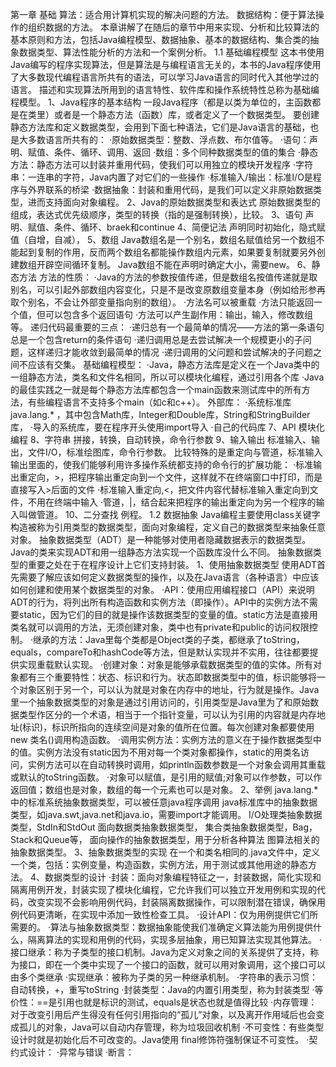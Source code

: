 第一章 基础
算法：适合用计算机实现的解决问题的方法。
数据结构：便于算法操作的组织数据的方法。
本章讲解了在随后的章节中用来实现、分析和比较算法的基本原则和方法，包括Java编程模型、数据抽象、基本的数据结构、集合类的抽象数据类型、算法性能分析的方法和一个案例分析。
1.1 基础编程模型
  这本书使用Java编写的程序实现算法，但是算法是与编程语言无关的，本书的Java程序使用了大多数现代编程语言所共有的语法，可以学习Java语言的同时代入其他学过的语言。
  描述和实现算法所用到的语言特性、软件库和操作系统特性总称为基础编程模型。
  1、Java程序的基本结构
  一段Java程序（都是以类为单位的，主函数都是在类里）或者是一个静态方法（函数）库，或者定义了一个数据类型。
  要创建静态方法库和定义数据类型，会用到下面七种语法，它们是Java语言的基础，也是大多数语言所共有的：
  ·原始数据类型：整数、浮点数、布尔值等。
  ·语句：声明、赋值、条件、循环、调用、返回
  ·数组：多个同种数据类型的值的集合
  ·静态方法：静态方法可以封装并重用代码，使我们可以用独立的模块开发程序
  ·字符串：一连串的字符，Java内置了对它们的一些操作
  ·标准输入/输出：标准I/O是程序与外界联系的桥梁
  ·数据抽象：封装和重用代码，是我们可以定义非原始数据类型，进而支持面向对象编程。
  2、Java的原始数据类型和表达式
  原始数据类型的组成，表达式优先级顺序，类型的转换（指的是强制转换），比较。
  3、语句
  声明、赋值、条件、循环、braek和continue
  4、简便记法
  声明同时初始化，隐式赋值（自增，自减），
  5、数组
  Java数组名是一个别名，数组名赋值给另一个数组不能起到复制的作用，反而两个数组名都能操作数组内元素，如果要复制就要另外创建数组开辟空间循环复制。
  Java数组不能在声明时确定大小，需要new。
  6、静态方法
  方法的性质：
  ·Java的方法的参数按值传递，但是数组名按值传递就是取别名，可以引起外部数组内容变化，只是不是改变原数组变量本身（例如给形参再取个别名，不会让外部变量指向别的数组）。
  ·方法名可以被重载
  ·方法只能返回一个值，但可以包含多个返回语句
  ·方法可以产生副作用：输出，输入，修改数组等。
  递归代码最重要的三点：
  ·递归总有一个最简单的情况——方法的第一条语句总是一个包含return的条件语句
  ·递归调用总是去尝试解决一个规模更小的子问题，这样递归才能收敛到最简单的情况
  ·递归调用的父问题和尝试解决的子问题之间不应该有交集。
  基础编程模型：
  ·Java，静态方法库是定义在一个Java类中的一组静态方法，类名和文件名相同，所以可以模块化编程，通过引用各个库
  ·Java的最佳实践之一就是每个静态方法库都包含一个main函数来测试库中的所有方法，有些编程语言不支持多个main（如c和c++）。
  外部库：
  ·系统标准库java.lang.* ，其中包含Math库，Integer和Double库，String和StringBuilder库，
  ·导入的系统库，要在程序开头使用import导入
  ·自己的代码库
  7、API
  模块化编程
  8、字符串
  拼接，转换，自动转换，命令行参数
  9、输入输出
  标准输入、输出，文件I/O，标准绘图库，命令行参数。
  比较特殊的是重定向与管道，标准输入输出里面的，使我们能够利用许多操作系统都支持的命令行的扩展功能：
  ·标准输出重定向，>，把程序输出重定向到一个文件，这样就不在终端窗口中打印，而是直接写入>后面的文件
  ·标准输入重定向,<，把文件内容代替标准输入重定向到文件，不用在终端中输入
  ·管道，|，结合起来把程序的输出重定向为另一个程序的输入叫做管道。
  10、二分查找
  例程。
1.2 数据抽象
  Java编程主要使用class关键字构造被称为引用类型的数据类型，面向对象编程，定义自己的数据类型来抽象任意对象。
  抽象数据类型（ADT）是一种能够对使用者隐藏数据表示的数据类型。Java的类来实现ADT和用一组静态方法实现一个函数库没什么不同。
  抽象数据类型的重要之处在于在程序设计上它们支持封装。
  1、使用抽象数据类型
  使用ADT首先需要了解应该如何定义数据类型的操作，以及在Java语言（各种语言）中应该如何创建和使用某个数据类型的对象。
  ·API：使用应用编程接口（API）来说明ADT的行为，将列出所有构造函数和实例方法（即操作）。API中的实例方法不需要static，因为它们的目的就是操作该数据类型的变量的值。static方法是直接用类名就可以调用的方法，无须创建对象，类中也有private和public的访问权限控制。
  ·继承的方法：Java里每个类都是Object类的子类，都继承了toString，equals，compareTo和hashCode等方法，但是默认实现并不实用，往往都要提供实现重载默认实现。
  ·创建对象：对象是能够承载数据类型的值的实体。所有对象都有三个重要特性：状态、标识和行为。状态即数据类型中的值，标识能够将一个对象区别于另一个，可以认为就是对象在内存中的地址，行为就是操作。Java里一个抽象数据类型的对象是通过引用访问的，引用类型是Java里为了和原始数据类型作区分的一个术语，相当于一个指针变量，可以认为引用的内容就是内存地址(标识)，标识所指向的连续空间是对象的值所在位置。每次创建对象都要使用new 类名()调用构造函数。
  ·调用实例方法：实例方法的意义在于操作数据类型中的值。实例方法没有static因为不用对每一个类对象都操作，static的用类名访问，实例方法可以在自动转换时调用，如println函数参数是一个对象会调用其重载或默认的toString函数。
  ·对象可以赋值，是引用的赋值;对象可以作参数，可以作返回值；数组也是对象，数组的每一个元素也可以是对象。
  2、举例
  java.lang.* 中的标准系统抽象数据类型，可以被任意java程序调用
  java标准库中的抽象数据类型，如java.swt,java.net和java.io，需要import才能调用。
  I/O处理类抽象数据类型，StdIn和StdOut
  面向数据类抽象数据类型，
  集合类抽象数据类型，Bag，Stack和Queue等，
  面向操作的抽象数据类型，用于分析各种算法
  图算法相关的抽象数据类型。
  3、抽象数据类型的实现
  在一个和类名相同的.java文件中，定义一个类，包括：实例变量，构造函数，实例方法，用于测试或其他用途的静态方法。
  4、数据类型的设计
  ·封装：面向对象编程特征之一，封装数据，简化实现和隔离用例开发，封装实现了模块化编程，它允许我们可以独立开发用例和实现的代码，改变实现不会影响用例代码，封装隔离数据操作，可以限制潜在错误，确保用例代码更清晰，在实现中添加一致性检查工具。
  ·设计API：仅为用例提供它们所需要的。
  ·算法与抽象数据类型：数据抽象能使我们准确定义算法能为用例提供什么，隔离算法的实现和用例的代码，实现多层抽象，用已知算法实现其他算法。
  ·接口继承：称为子类型的接口机制。Java为定义对象之间的关系提供了支持，称为接口，即在一个类中实现了一个接口的函数，就可以用对象调用，这个接口可以由多个类继承
  ·实现继承：被称为子类的另一种继承机制。
  ·字符串的表示习惯：自动转换，+，重写toString
  ·封装类型：Java的内置引用类型，称为封装类型
  ·等价性：==是引用也就是标识的测试，equals是状态也就是值得比较
  ·内存管理：对于改变引用后产生得没有任何引用指向的“孤儿”对象，以及离开作用域后也会变成孤儿的对象，Java可以自动内存管理，称为垃圾回收机制
  ·不可变性：有些类型设计时就是初始化后不可改变的。Java使用 final修饰符强制保证不可变性。
  ·契约式设计：
  ·异常与错误
  ·断言：
